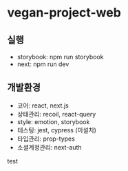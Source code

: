 # vegan-project-web

## 실행

- storybook: npm run storybook
- next: npm run dev

## 개발환경

- 코어: react, next.js
- 상태관리: recoil, react-query
- style: emotion, storybook
- 테스팅: jest, cypress (미설치)
- 타입관리: prop-types
- 소셜계정관리: next-auth

test
